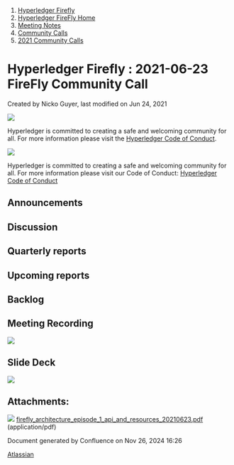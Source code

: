 1. [Hyperledger Firefly](index.html)
2. [Hyperledger FireFly Home](Hyperledger-FireFly-Home_20152345.html)
3. [Meeting Notes](Meeting-Notes_20156412.html)
4. [Community Calls](Community-Calls_20154671.html)
5. [2021 Community Calls](2021-Community-Calls_20156413.html)

# Hyperledger Firefly : 2021-06-23 FireFly Community Call

Created by Nicko Guyer, last modified on Jun 24, 2021

![](https://wiki.hyperledger.org/download/attachments/2392771/welcome.png?version=2&modificationDate=1572450107000&api=v2)

Hyperledger is committed to creating a safe and welcoming community for all. For more information please visit the [Hyperledger Code of Conduct](https://lf-hyperledger.atlassian.net/wiki/spaces/HYP/pages/19595281/Hyperledger+Code+of+Conduct).

![](https://wiki.hyperledger.org/download/attachments/29034696/Antitrustnotice.png?version=1&modificationDate=1581695654000&api=v2)

Hyperledger is committed to creating a safe and welcoming community for all. For more information please visit our Code of Conduct: [Hyperledger Code of Conduct](https://lf-hyperledger.atlassian.net/wiki/spaces/HYP/pages/19595281/Hyperledger+Code+of+Conduct)

## Announcements

## Discussion

## Quarterly reports

## Upcoming reports

## Backlog

## Meeting Recording

![](plugins/servlet/confluence/placeholder/unknown-attachment)

## Slide Deck

[![](attachments/thumbnails/20154675/20156418)](attachments/20154675/20156418.pdf)

## Attachments:

![](images/icons/bullet_blue.gif) [firefly\_architecture\_episode\_1\_api\_and\_resources\_20210623.pdf](attachments/20154675/20156418.pdf) (application/pdf)

Document generated by Confluence on Nov 26, 2024 16:26

[Atlassian](http://www.atlassian.com/)
